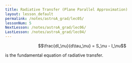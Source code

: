 ```yaml
---
title: Radiative Transfer (Plane Parallel Approximation)
layout: lesson_default
permalink: /notes/astroA_grad/lec05/
lessonNum: 5
NextLesson: /notes/astroA_grad/lec06/
LastLesson: /notes/astroA_grad/lec04/
---
```

$$\frac{dI_\nu}{d\tau_\nu} = S_\nu - I_\nu$$

is the fundamental equation of radiative transfer. 
